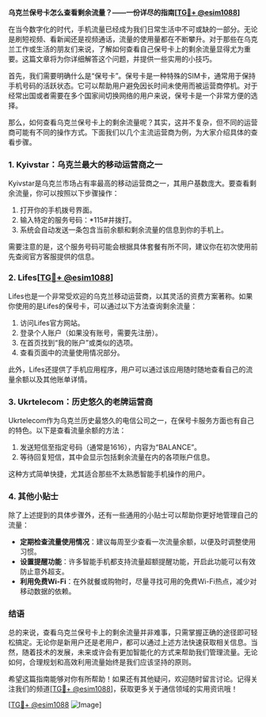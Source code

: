 **乌克兰保号卡怎么查看剩余流量？——一份详尽的指南[[TG💪+ @esim1088](https://t.me/s/esim1088)]**

在当今数字化的时代，手机流量已经成为我们日常生活中不可或缺的一部分。无论是刷短视频、看新闻还是视频通话，流量的使用量都在不断攀升。对于那些在乌克兰工作或生活的朋友们来说，了解如何查看自己保号卡上的剩余流量显得尤为重要。这篇文章将为你详细解答这个问题，并提供一些实用的小技巧。

首先，我们需要明确什么是“保号卡”。保号卡是一种特殊的SIM卡，通常用于保持手机号码的活跃状态。它可以帮助用户避免因长时间未使用而被运营商停机。对于经常出国或者需要在多个国家间切换网络的用户来说，保号卡是一个非常方便的选择。

那么，如何查看乌克兰保号卡上的剩余流量呢？其实，这并不复杂，但不同的运营商可能有不同的操作方式。下面我们以几个主流运营商为例，为大家介绍具体的查看步骤。

### **1. Kyivstar：乌克兰最大的移动运营商之一**

Kyivstar是乌克兰市场占有率最高的移动运营商之一，其用户基数庞大。要查看剩余流量，你可以按照以下步骤操作：

1. 打开你的手机拨号界面。
2. 输入特定的服务号码：*115#并拨打。
3. 系统会自动发送一条包含当前余额和剩余流量的信息到你的手机上。

需要注意的是，这个服务号码可能会根据具体套餐有所不同，建议你在初次使用前先查阅官方客服提供的信息。

### **2. Lifes**[[TG💪+ @esim1088](https://t.me/s/esim1088)]

Lifes也是一个非常受欢迎的乌克兰移动运营商，以其灵活的资费方案著称。如果你使用的是Lifes的保号卡，可以通过以下方法查询剩余流量：

1. 访问Lifes官方网站。
2. 登录个人账户（如果没有账号，需要先注册）。
3. 在首页找到“我的账户”或类似的选项。
4. 查看页面中的流量使用情况部分。

此外，Lifes还提供了手机应用程序，用户可以通过该应用随时随地查看自己的流量余额以及其他账单详情。

### **3. Ukrtelecom：历史悠久的老牌运营商**

Ukrtelecom作为乌克兰历史最悠久的电信公司之一，在保号卡服务方面也有自己的特色。以下是查看流量余额的方法：

1. 发送短信至指定号码（通常是1616），内容为“BALANCE”。
2. 等待回复短信，其中会显示包括剩余流量在内的各项账户信息。

这种方式简单快捷，尤其适合那些不太熟悉智能手机操作的用户。

### **4. 其他小贴士**

除了上述提到的具体步骤外，还有一些通用的小贴士可以帮助你更好地管理自己的流量：

- **定期检查流量使用情况**：建议每周至少查看一次流量余额，以便及时调整使用习惯。
- **设置提醒功能**：许多智能手机都支持流量超额提醒功能，开启此功能可以有效防止意外超支。
- **利用免费Wi-Fi**：在外就餐或购物时，尽量寻找可用的免费Wi-Fi热点，减少对移动数据的依赖。

### **结语**

总的来说，查看乌克兰保号卡上的剩余流量并非难事，只需掌握正确的途径即可轻松搞定。无论你是新用户还是老用户，都可以通过上述方法快速获取相关信息。当然，随着技术的发展，未来或许会有更加智能化的方式来帮助我们管理流量。无论如何，合理规划和高效利用流量始终是我们应该坚持的原则。

希望这篇指南能够对你有所帮助！如果还有其他疑问，欢迎随时留言讨论。记得关注我们的频道[[TG💪+ @esim1088](https://t.me/s/esim1088)]，获取更多关于通信领域的实用资讯哦！

[[TG💪+ @esim1088](https://t.me/s/esim1088) ![Image](https://i.postimg.cc/4NQfJmqS/Snipaste-2025-05-13-00-14-12.png)]